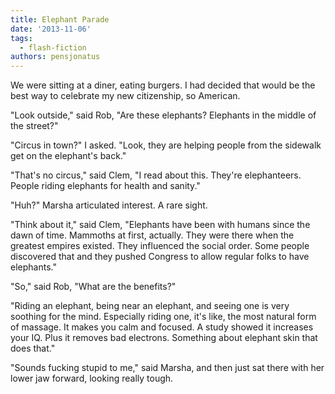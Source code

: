 ```yaml
---
title: Elephant Parade
date: '2013-11-06'
tags:
  - flash-fiction
authors: pensjonatus
---
```


We were sitting at a diner, eating burgers. I had decided that would be the best
way to celebrate my new citizenship, so American.

<!-- truncate -->

"Look outside," said Rob, "Are these elephants? Elephants in the middle of the
street?"

"Circus in town?" I asked. "Look, they are helping people from the sidewalk get
on the elephant's back."

"That's no circus," said Clem, "I read about this. They're elephanteers. People
riding elephants for health and sanity."

"Huh?" Marsha articulated interest. A rare sight.

"Think about it," said Clem, "Elephants have been with humans since the dawn of
time. Mammoths at first, actually. They were there when the greatest empires
existed. They influenced the social order. Some people discovered that and they
pushed Congress to allow regular folks to have elephants."

"So," said Rob, "What are the benefits?"

"Riding an elephant, being near an elephant, and seeing one is very soothing for
the mind. Especially riding one, it's like, the most natural form of massage. It
makes you calm and focused. A study showed it increases your IQ. Plus it removes
bad electrons. Something about elephant skin that does that."

"Sounds fucking stupid to me," said Marsha, and then just sat there with her
lower jaw forward, looking really tough.
